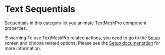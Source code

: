 # Text Sequentials

Sequentials in this category let you animate TextMeshPro component properties. 

!!! warning
    To use TextMeshPro related actions, you need to go to the [Setup](../../setup.md) screen and choose related options. Please see the [Setup documentation](../../setup.md) for more information.

